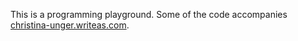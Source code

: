 
This is a programming playground.
Some of the code accompanies [christina-unger.writeas.com](https://christina-unger.writeas.com).
